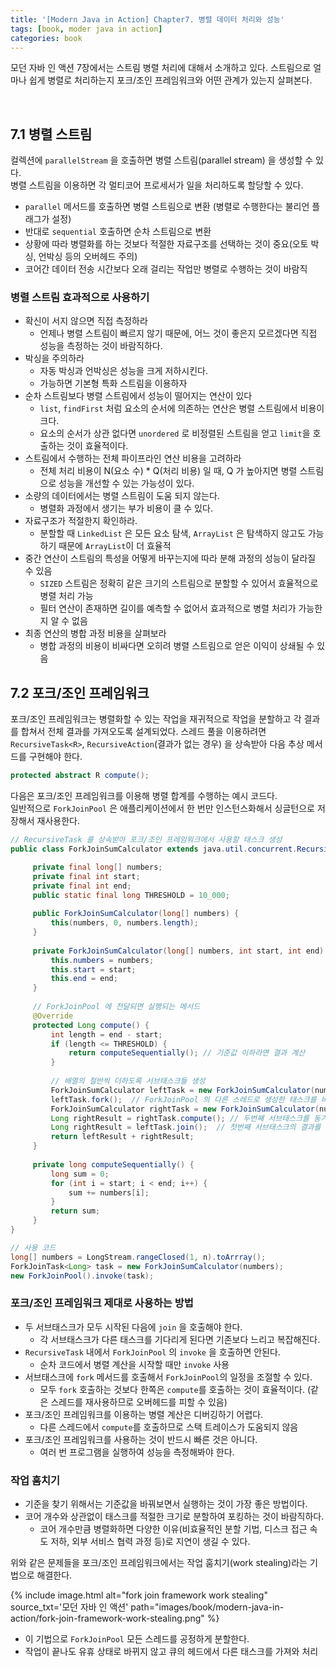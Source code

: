 ```yaml
---
title: '[Modern Java in Action] Chapter7. 병렬 데이터 처리와 성능'
tags: [book, moder java in action]
categories: book
---
```


모던 자바 인 액션 7장에서는 스트림 병렬 처리에 대해서 소개하고 있다.
스트림으로 얼마나 쉽게 병렬로 처리하는지 포크/조인 프레임워크와 어떤 관계가 있는지 살펴본다.

<!--more-->

<br/>

## 7.1 병렬 스트림

컬렉션에 `parallelStream` 을 호출하면 병렬 스트림(parallel stream) 을 생성할 수 있다.  
병렬 스트림을 이용하면 각 멀티코어 프로세서가 일을 처리하도록 할당할 수 있다.  

- `parallel` 메서드를 호출하면 병렬 스트림으로 변환 (병렬로 수행한다는 불리언 플래그가 설정)
- 반대로 `sequential` 호출하면 순차 스트림으로 변환
- 상황에 따라 병렬화를 하는 것보다 적절한 자료구조를 선택하는 것이 중요(오토 박싱, 언박싱 등의 오버헤드 주의)
- 코어간 데이터 전송 시간보다 오래 걸리는 작업만 병렬로 수행하는 것이 바람직

### 병렬 스트림 효과적으로 사용하기

- 확신이 서지 않으면 직접 측정하라
  - 언제나 병렬 스트림이 빠르지 않기 때문에, 어느 것이 좋은지 모르겠다면 직접 성능을 측정하는 것이 바람직하다.
- 박싱을 주의하라
  - 자동 박싱과 언박싱은 성능을 크게 저하시킨다.
  - 가능하면 기본형 특화 스트림을 이용하자
- 순차 스트림보다 병렬 스트림에서 성능이 떨어지는 연산이 있다
  - `list`, `findFirst` 처럼 요소의 순서에 의존하는 연산은 병렬 스트림에서 비용이 크다.
  - 요소의 순서가 상관 없다면 `unordered` 로 비정렬된 스트림을 얻고 `limit`을 호출하는 것이 효율적이다.
- 스트림에서 수행하는 전체 파이프라인 연산 비용을 고려하라
  - 전체 처리 비용이 N(요소 수) * Q(처리 비용) 일 때, Q 가 높아지면 병렬 스트림으로 성능을 개선할 수 있는 가능성이 있다.
- 소량의 데이터에서는 병렬 스트림이 도움 되지 않는다. 
  - 병렬화 과정에서 생기는 부가 비용이 클 수 있다.
- 자료구조가 적절한지 확인하라.
  - 분할할 때 `LinkedList` 은 모든 요소 탐색, `ArrayList` 은 탐색하지 않고도 가능하기 때문에 `ArrayList`이 더 효율적
- 중간 연산이 스트림의 특성을 어떻게 바꾸는지에 따라 분해 과정의 성능이 달라질 수 있음
  - `SIZED` 스트림은 정확히 같은 크기의 스트림으로 분할할 수 있어서 효율적으로 병렬 처리 가능
  - 필터 연산이 존재하면 길이를 예측할 수 없어서 효과적으로 병렬 처리가 가능한지 알 수 없음
- 최종 연산의 병합 과정 비용을 살펴보라
  - 병합 과정의 비용이 비싸다면 오히려 병렬 스트림으로 얻은 이익이 상쇄될 수 있음 

## 7.2 포크/조인 프레임워크

포크/조인 프레임워크는 병렬화할 수 있는 작업을 재귀적으로 작업을 분할하고 각 결과를 합쳐서 전체 결과를 가져오도록 설계되었다.
스레드 풀을 이용하려면 `RecursiveTask<R>`, `RecursiveAction`(결과가 없는 경우) 을 상속받아 다음 추상 메서드를 구현해야 한다.

```java
protected abstract R compute();
```

다음은 포크/조인 프레임워크를 이용해 병렬 합계를 수행하는 예시 코드다.  
일반적으로 `ForkJoinPool` 은 애플리케이션에서 한 번만 인스턴스화해서 싱글턴으로 저장해서 재사용한다.

```java 
// RecursiveTask 를 상속받아 포크/조인 프레임워크에서 사용할 태스크 생성
public class ForkJoinSumCalculator extends java.util.concurrent.RecursiveTask<Long> {

     private final long[] numbers;
     private final int start;
     private final int end;
     public static final long THRESHOLD = 10_000;
     
     public ForkJoinSumCalculator(long[] numbers) {
         this(numbers, 0, numbers.length);
     }
     
     private ForkJoinSumCalculator(long[] numbers, int start, int end) {
         this.numbers = numbers;
         this.start = start;
         this.end = end;
     }
     
     // ForkJoinPool 에 전달되면 실행되는 메서드
     @Override
     protected Long compute() {
         int length = end - start;
         if (length <= THRESHOLD) {
             return computeSequentially(); // 기준값 이하라면 결과 계산
         }
         
         // 배열의 절반씩 더하도록 서브태스크들 생성
         ForkJoinSumCalculator leftTask = new ForkJoinSumCalculator(numbers, start, start + length/2); 
         leftTask.fork();  // ForkJoinPool 의 다른 스레드로 생성한 태스크를 비동기로 실행
         ForkJoinSumCalculator rightTask = new ForkJoinSumCalculator(numbers, start + length/2, end);
         Long rightResult = rightTask.compute(); // 두번째 서브태스크를 동기 실행, 분할이 일어날 수 있음
         Long rightResult = leftTask.join();  // 첫번째 서브태스크의 결과를 가져오거나 대기
         return leftResult + rightResult;
     }
     
     private long computeSequentially() {
         long sum = 0;
         for (int i = start; i < end; i++) {
             sum += numbers[i];
         }
         return sum;
     }
}

// 사용 코드
long[] numbers = LongStream.rangeClosed(1, n).toArrray();
ForkJoinTask<Long> task = new ForkJoinSumCalculator(numbers); 
new ForkJoinPool().invoke(task);
```


### 포크/조인 프레임워크 제대로 사용하는 방법

- 두 서브태스크가 모두 시작된 다음에 `join` 을 호출해야 한다.
  - 각 서브태스크가 다른 태스크를 기다리게 된다면 기존보다 느리고 복잡해진다.
- `RecursiveTask` 내에서 `ForkJoinPool` 의 `invoke` 을 호출하면 안된다.
  - 순차 코드에서 병렬 계산을 시작할 때만 `invoke` 사용
- 서브태스크에 `fork` 메서드를 호출해서 `ForkJoinPool`의 일정을 조절할 수 있다.
  - 모두 `fork` 호출하는 것보다 한쪽은 `compute`를 호출하는 것이 효율적이다. (같은 스레드를 재사용하므로 오버헤드를 피할 수 있음)
- 포크/조인 프레임워크를 이용하는 병렬 계산은 디버깅하기 어렵다.
  - 다른 스레드에서 `compute`를 호출하므로 스택 트레이스가 도움되지 않음
- 포크/조인 프레임워크를 사용하는 것이 반드시 빠른 것은 아니다.
  - 여러 번 프로그램을 실행하여 성능을 측정해봐야 한다.

### 작업 훔치기

- 기준을 찾기 위해서는 기준값을 바꿔보면서 실행하는 것이 가장 좋은 방법이다.
- 코어 개수와 상관없이 태스크를 적절한 크기로 분할하여 포킹하는 것이 바람직하다.
  - 코어 개수만큼 병렬화하면 다양한 이유(비효율적인 분할 기법, 디스크 접근 속도 저하, 외부 서비스 협력 과정 등)로 지연이 생길 수 있다.

위와 같은 문제들을 포크/조인 프레임워크에서는 작업 훔치기(work stealing)라는 기법으로 해결한다.  

{% include image.html alt="fork join framework work stealing" source_txt='모던 자바 인 액션' path="images/book/modern-java-in-action/fork-join-framework-work-stealing.png" %}

- 이 기법으로 `ForkJoinPool` 모든 스레드를 공정하게 분할한다.
- 작업이 끝나도 유휴 상태로 바뀌지 않고 큐의 헤드에서 다른 태스크를 가져와 처리